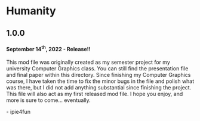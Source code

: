 # Humanity
## 1.0.0
#### September 14<sup>th</sup>, 2022 - Release!!
This mod file was originally created as my semester project for my university Computer Graphics class. You can still find the presentation file and final paper within this directory. Since finishing my Computer Graphics course, I have taken the time to fix the minor bugs in the file and polish what was there, but I did not add anything substantial since finishing the project. This file will also act as my first released mod file. I hope you enjoy, and more is sure to come... eventually.

\- ipie4fun
